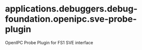 # applications.debuggers.debug-foundation.openipc.sve-probe-plugin
OpenIPC Probe Plugin for FS1 SVE interface
